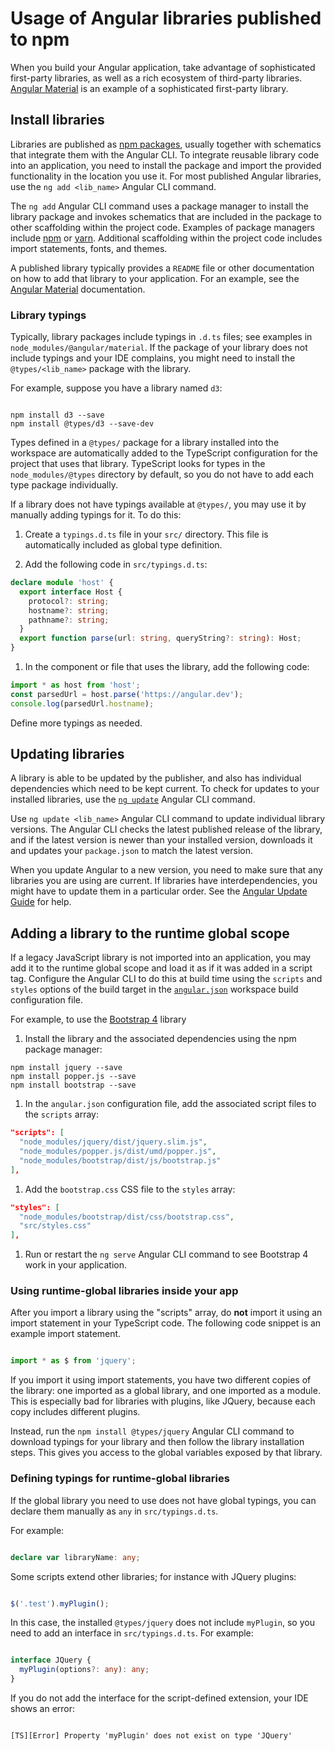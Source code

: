 # Usage of Angular libraries published to npm

When you build your Angular application, take advantage of sophisticated first-party libraries, as well as a rich ecosystem of third-party libraries.
[Angular Material][AngularMaterialMain] is an example of a sophisticated first-party library.

## Install libraries

Libraries are published as [npm packages][GuideNpmPackages], usually together with schematics that integrate them with the Angular CLI.
To integrate reusable library code into an application, you need to install the package and import the provided functionality in the location you use it.
For most published Angular libraries, use the `ng add <lib_name>` Angular CLI command.

The `ng add` Angular CLI command uses a package manager to install the library package and invokes schematics that are included in the package to other scaffolding within the project code.
Examples of package managers include [npm][NpmjsMain] or [yarn][YarnpkgMain].
Additional scaffolding within the project code includes import statements, fonts, and themes.

A published library typically provides a `README` file or other documentation on how to add that library to your application.
For an example, see the [Angular Material][AngularMaterialMain] documentation.

### Library typings

Typically, library packages include typings in `.d.ts` files; see examples in `node_modules/@angular/material`.
If the package of your library does not include typings and your IDE complains, you might need to install the `@types/<lib_name>` package with the library.

For example, suppose you have a library named `d3`:

```shell

npm install d3 --save
npm install @types/d3 --save-dev

```

Types defined in a `@types/` package for a library installed into the workspace are automatically added to the TypeScript configuration for the project that uses that library.
TypeScript looks for types in the `node_modules/@types` directory by default, so you do not have to add each type package individually.

If a library does not have typings available at `@types/`, you may use it by manually adding typings for it.
To do this:

1. Create a `typings.d.ts` file in your `src/` directory.
   This file is automatically included as global type definition.

1. Add the following code in `src/typings.d.ts`:

```ts
declare module 'host' {
  export interface Host {
    protocol?: string;
    hostname?: string;
    pathname?: string;
  }
  export function parse(url: string, queryString?: string): Host;
}

```

1. In the component or file that uses the library, add the following code:

```ts
import * as host from 'host';
const parsedUrl = host.parse('https://angular.dev');
console.log(parsedUrl.hostname);

```

Define more typings as needed.

## Updating libraries

A library is able to be updated by the publisher, and also has individual dependencies which need to be kept current.
To check for updates to your installed libraries, use the [`ng update`][CliUpdate] Angular CLI command.

Use `ng update <lib_name>` Angular CLI command to update individual library versions.
The Angular CLI checks the latest published release of the library, and if the latest version is newer than your installed version, downloads it and updates your `package.json` to match the latest version.

When you update Angular to a new version, you need to make sure that any libraries you are using are current.
If libraries have interdependencies, you might have to update them in a particular order.
See the [Angular Update Guide][AngularUpdateMain] for help.

## Adding a library to the runtime global scope

If a legacy JavaScript library is not imported into an application, you may add it to the runtime global scope and load it as if it was added in a script tag.
Configure the Angular CLI to do this at build time using the `scripts` and `styles` options of the build target in the [`angular.json`][GuideWorkspaceConfig] workspace build configuration file.

For example, to use the [Bootstrap 4][GetbootstrapDocs40GettingStartedIntroduction] library

1. Install the library and the associated dependencies using the npm package manager:

```shell
npm install jquery --save
npm install popper.js --save
npm install bootstrap --save

```

1. In the `angular.json` configuration file, add the associated script files to the `scripts` array:

```json
"scripts": [
  "node_modules/jquery/dist/jquery.slim.js",
  "node_modules/popper.js/dist/umd/popper.js",
  "node_modules/bootstrap/dist/js/bootstrap.js"
],

```

1. Add the `bootstrap.css` CSS file to the `styles` array:

```json
"styles": [
  "node_modules/bootstrap/dist/css/bootstrap.css",
  "src/styles.css"
],

```

1. Run or restart the `ng serve` Angular CLI command to see Bootstrap 4 work in your application.

### Using runtime-global libraries inside your app

After you import a library using the "scripts" array, do **not** import it using an import statement in your TypeScript code.
The following code snippet is an example import statement.

```ts

import * as $ from 'jquery';

```

If you import it using import statements, you have two different copies of the library: one imported as a global library, and one imported as a module.
This is especially bad for libraries with plugins, like JQuery, because each copy includes different plugins.

Instead, run the `npm install @types/jquery` Angular CLI command to download typings for your library and then follow the library installation steps.
This gives you access to the global variables exposed by that library.

### Defining typings for runtime-global libraries

If the global library you need to use does not have global typings, you can declare them manually as `any` in `src/typings.d.ts`.

For example:

```ts

declare var libraryName: any;

```

Some scripts extend other libraries; for instance with JQuery plugins:

```ts

$('.test').myPlugin();

```

In this case, the installed `@types/jquery` does not include `myPlugin`, so you need to add an interface in `src/typings.d.ts`.
For example:

```ts

interface JQuery {
  myPlugin(options?: any): any;
}

```

If you do not add the interface for the script-defined extension, your IDE shows an error:

```text

[TS][Error] Property 'myPlugin' does not exist on type 'JQuery'

```

[CliUpdate]: cli/update 'ng update | CLI |Angular'
[GuideNpmPackages]: reference/configs/npm-packages 'Workspace npm dependencies | Angular'
[GuideWorkspaceConfig]: reference/configs/workspace-config 'Angular workspace configuration | Angular'
[Resources]: resources 'Explore Angular Resources | Angular'
[AngularMaterialMain]: https://material.angular.dev 'Angular Material | Angular'
[AngularUpdateMain]: https://angular.dev/update-guide 'Angular Update Guide | Angular'
[GetbootstrapDocs40GettingStartedIntroduction]: https://getbootstrap.com/docs/4.0/getting-started/introduction 'Introduction | Bootstrap'
[NpmjsMain]: https://www.npmjs.com 'npm'
[YarnpkgMain]: https://yarnpkg.com ' Yarn'
